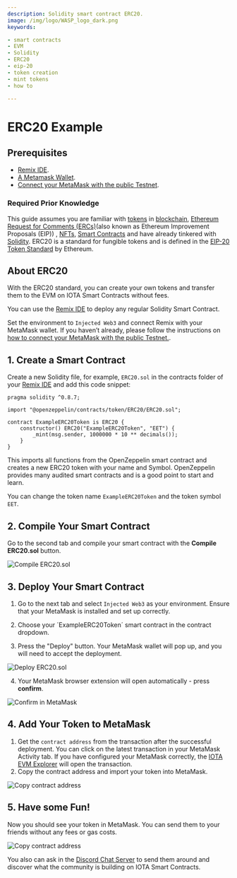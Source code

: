 ```yaml
---
description: Solidity smart contract ERC20.
image: /img/logo/WASP_logo_dark.png
keywords:

- smart contracts
- EVM
- Solidity
- ERC20
- eip-20
- token creation
- mint tokens
- how to

---
```


# ERC20 Example

## Prerequisites

- [Remix IDE](https://remix.ethereum.org/).
- [A Metamask Wallet](https://metamask.io/).
- [Connect your MetaMask with the public Testnet](../../chains_and_nodes/testnet.md#interact-with-evm).

### Required Prior Knowledge

This guide assumes you are familiar with [tokens](https://en.wikipedia.org/wiki/Cryptocurrency#Crypto_token)
in [blockchain](https://en.wikipedia.org/wiki/Blockchain),
[Ethereum Request for Comments (ERCs)](https://eips.ethereum.org/erc)(also known as Ethereum Improvement Proposals (EIP))
, [NFTs](https://wiki.iota.org/learn/future/nfts), [Smart Contracts](../../core_concepts/smart-contracts.md) and have
already tinkered with [Solidity](https://docs.soliditylang.org/en/v0.8.16/).
ERC20 is a standard for fungible tokens and is defined in
the [EIP-20 Token Standard](https://eips.ethereum.org/EIPS/eip-20) by Ethereum.

## About ERC20

With the ERC20 standard, you can create your own tokens and transfer them to the EVM on IOTA Smart Contracts without
fees.

You can use the [Remix IDE](https://remix.ethereum.org/) to deploy any regular Solidity Smart Contract.

Set the environment to `Injected Web3` and connect Remix with your MetaMask wallet.
If you haven’t already, please follow the instructions
on [how to connect your MetaMask with the public Testnet.](../../chains_and_nodes/testnet.md#interact-with-evm).

## 1. Create a Smart Contract

Create a new Solidity file, for example, `ERC20.sol` in the contracts folder of
your [Remix IDE](https://remix.ethereum.org/) and add this code snippet:

```solidity
pragma solidity ^0.8.7;

import "@openzeppelin/contracts/token/ERC20/ERC20.sol";

contract ExampleERC20Token is ERC20 {
    constructor() ERC20("ExampleERC20Token", "EET") {
        _mint(msg.sender, 1000000 * 10 ** decimals());
    }
}
```

This imports all functions from the OpenZeppelin smart contract and creates a new ERC20 token with your name and Symbol.
OpenZeppelin provides many audited smart contracts and is a good point to start and learn.

You can change the token name `ExampleERC20Token` and the token symbol `EET`.

## 2. Compile Your Smart Contract

Go to the second tab and compile your smart contract with the **Compile ERC20.sol** button.

![Compile ERC20.sol](/img/evm/examples/compile.png)

## 3. Deploy Your Smart Contract

1. Go to the next tab and select `Injected Web3` as your environment. Ensure that your MetaMask is installed and set up
   correctly.

2. Choose your ´ExampleERC20Token´ smart contract in the contract dropdown.

3. Press the "Deploy" button. Your MetaMask wallet will pop up, and you will need to accept the deployment.

![Deploy ERC20.sol](/img/evm/examples/deploy.png)

4. Your MetaMask browser extension will open automatically - press **confirm**.

![Confirm in MetaMask](/img/evm/examples/deploy-metamask.png)

## 4. Add Your Token to MetaMask

1. Get the `contract address` from the transaction after the successful deployment. You can click on the latest
   transaction in your MetaMask Activity tab. If you have configured your MetaMask correctly,
   the [IOTA EVM Explorer](https://explorer.wasp.sc.iota.org/) will open the transaction.
2. Copy the contract address and import your token into MetaMask.

![Copy contract address](/img/evm/examples/explorer-contract-address.png)

## 5. Have some Fun!

Now you should see your token in MetaMask. You can send them to your friends without any fees or gas costs.

![Copy contract address](/img/evm/examples/erc20-balance.png)

You also can ask in the [Discord Chat Server](https://discord.iota.org) to send them around and discover what the
community is building on IOTA Smart Contracts.

